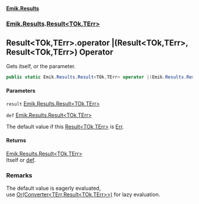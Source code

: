 #### [Emik.Results](index.md 'index')
### [Emik.Results](Emik.Results.md 'Emik.Results').[Result&lt;TOk,TErr&gt;](Result{TOk,TErr}.md 'Emik.Results.Result<TOk,TErr>')

## Result<TOk,TErr>.operator |(Result<TOk,TErr>, Result<TOk,TErr>) Operator

Gets itself, or the parameter.

```csharp
public static Emik.Results.Result<TOk,TErr> operator |(Emik.Results.Result<TOk,TErr> result, Emik.Results.Result<TOk,TErr> def);
```
#### Parameters

<a name='Emik.Results.Result_TOk,TErr_.op_BitwiseOr(Emik.Results.Result_TOk,TErr_,Emik.Results.Result_TOk,TErr_).result'></a>

`result` [Emik.Results.Result&lt;](Result{TOk,TErr}.md 'Emik.Results.Result<TOk,TErr>')[TOk](Result{TOk,TErr}.md#Emik.Results.Result_TOk,TErr_.TOk 'Emik.Results.Result<TOk,TErr>.TOk')[,](Result{TOk,TErr}.md 'Emik.Results.Result<TOk,TErr>')[TErr](Result{TOk,TErr}.md#Emik.Results.Result_TOk,TErr_.TErr 'Emik.Results.Result<TOk,TErr>.TErr')[&gt;](Result{TOk,TErr}.md 'Emik.Results.Result<TOk,TErr>')

<a name='Emik.Results.Result_TOk,TErr_.op_BitwiseOr(Emik.Results.Result_TOk,TErr_,Emik.Results.Result_TOk,TErr_).def'></a>

`def` [Emik.Results.Result&lt;](Result{TOk,TErr}.md 'Emik.Results.Result<TOk,TErr>')[TOk](Result{TOk,TErr}.md#Emik.Results.Result_TOk,TErr_.TOk 'Emik.Results.Result<TOk,TErr>.TOk')[,](Result{TOk,TErr}.md 'Emik.Results.Result<TOk,TErr>')[TErr](Result{TOk,TErr}.md#Emik.Results.Result_TOk,TErr_.TErr 'Emik.Results.Result<TOk,TErr>.TErr')[&gt;](Result{TOk,TErr}.md 'Emik.Results.Result<TOk,TErr>')

The default value if this [Result&lt;TOk,TErr&gt;](Result{TOk,TErr}.md 'Emik.Results.Result<TOk,TErr>') is [Err](Result{TOk,TErr}.Err.md 'Emik.Results.Result<TOk,TErr>.Err').

#### Returns
[Emik.Results.Result&lt;](Result{TOk,TErr}.md 'Emik.Results.Result<TOk,TErr>')[TOk](Result{TOk,TErr}.md#Emik.Results.Result_TOk,TErr_.TOk 'Emik.Results.Result<TOk,TErr>.TOk')[,](Result{TOk,TErr}.md 'Emik.Results.Result<TOk,TErr>')[TErr](Result{TOk,TErr}.md#Emik.Results.Result_TOk,TErr_.TErr 'Emik.Results.Result<TOk,TErr>.TErr')[&gt;](Result{TOk,TErr}.md 'Emik.Results.Result<TOk,TErr>')  
Itself or [def](Result{TOk,TErr}.op_BitwiseOr(Result{TOk,TErr},Result{TOk,TErr}).md#Emik.Results.Result_TOk,TErr_.op_BitwiseOr(Emik.Results.Result_TOk,TErr_,Emik.Results.Result_TOk,TErr_).def 'Emik.Results.Result<TOk,TErr>.op_BitwiseOr(Emik.Results.Result<TOk,TErr>, Emik.Results.Result<TOk,TErr>).def').

### Remarks
  
The default value is eagerly evaluated,  
use [Or(Converter&lt;TErr,Result&lt;TOk,TErr&gt;&gt;)](Result{TOk,TErr}.Or(Converter{TErr,Result{TOk,TErr}}).md 'Emik.Results.Result<TOk,TErr>.Or(System.Converter<TErr,Emik.Results.Result<TOk,TErr>>)') for lazy evaluation.